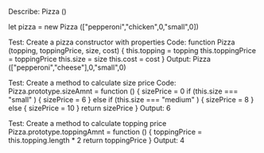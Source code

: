 Describe: Pizza ()

let pizza = new Pizza (["pepperoni","chicken",0,"small",0])


Test: Create a pizza constructor with properties 
Code: function Pizza (topping, toppingPrice, size, cost) {
  this.topping = topping
  this.toppingPrice = toppingPrice
  this.size = size
  this.cost = cost
}
Output: Pizza (["pepperoni","cheese"],0,"small",0)

Test: Create a method to calculate size price 
Code: Pizza.prototype.sizeAmnt = function () {
  sizePrice = 0
  if (this.size === "small" ) {
    sizePrice = 6
  }
  else if (this.size === "medium" ) {
    sizePrice = 8
  }
  else {
    sizePrice = 10
  }
  return sizePrice
}
Output: 6

Test: Create a method to calculate topping price
Pizza.prototype.toppingAmnt = function () {
  toppingPrice = this.topping.length * 2
  return toppingPrice
}
Output: 4